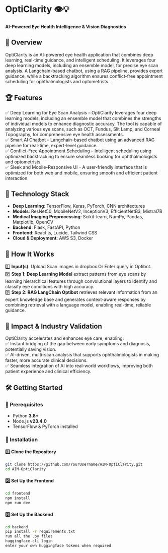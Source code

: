 # OptiClarity 👁️💡  
**AI-Powered Eye Health Intelligence & Vision Diagnostics**  

## 🚀 Overview  
OptiClarity is an AI-powered eye health application that combines deep learning, real-time guidance, and intelligent scheduling. It leverages four deep learning models, including an ensemble model, for precise eye scan analysis. A Langchain-based chatbot, using a RAG pipeline, provides expert guidance, while a backtracking algorithm ensures conflict-free appointment scheduling for ophthalmologists and optometrists.  

## 🏆 Features  
✅ Deep Learning for Eye Scan Analysis – OptiClarity leverages four deep learning models, including an ensemble model that combines the strengths of individual models to enhance diagnostic accuracy. The tool is capable of analyzing various eye scans, such as OCT, Fundus, Slit Lamp, and Corneal Topography, for comprehensive eye health assessments.  
✅ Smart AI Chatbot – Langchain-based chatbot using an advanced RAG pipeline for real-time, expert-level guidance.  
✅ Conflict-Free Appointment Scheduling – Intelligent scheduling using optimized backtracking to ensure seamless booking for ophthalmologists and optometrists.  
✅ Sleek and Mobile-Responsive UI – A user-friendly interface that is optimized for both web and mobile, ensuring smooth and efficient patient interaction.  

## 🔬 Technology Stack  
- **Deep Learning**: TensorFlow, Keras, PyTorch, CNN architectures
- **Models**: ResNet50, MobileNetV2, InceptionV3, EfficientNetB3, Mistral7B
- **Medical Imaging Preprocessing**: Scikit-learn, NumPy, Pandas, Matplotlib, OpenCV
- **Backend**: Flask, FastAPI, Python 
- **Frontend**: React.js, Lucide, Tailwind CSS 
- **Cloud & Deployment**: AWS S3, Docker  

## 🔬 How It Works  
1️⃣ **Input(s)**: Upload Scan images in dropbox Or Enter query in Optibot.  
2️⃣ **Step 1**: **Deep Learning Model** extract patterns from eye scans by learning hierarchical features through convolutional layers to identify and classify eye conditions with high accuracy.    
3️⃣ **Step 2**: **RAG LangChain Optibot**  retrieves relevant information from an expert knowledge base and generates context-aware responses by combining retrieval with a language model, enabling real-time, reliable guidance.  

## 🎯 Impact & Industry Validation  
OptiClarity accelerates and enhances eye care, enabling:  
✅ Instant bridging of the gap between early symptoms and diagnosis, potentially saving vision.  
✅ AI-driven, multi-scan analysis that supports ophthalmologists in making faster, more accurate clinical decisions.  
✅ Seamless integration of AI into real-world workflows, improving both patient experience and clinical efficiency.  

## 🛠️ Getting Started  

### 🔹 Prerequisites  
- Python **3.8+**  
- Node.js **v23.4.0**  
- TensorFlow & PyTorch installed

### 🔹 Installation  

#### **1️⃣ Clone the Repository**  
```bash
git clone https://github.com/YourUsername/AIM-OptiClarity.git
cd AIM-OptiClarity
```
#### **2️⃣ Set Up the Frontend**
```bash
cd frontend
npm install
npm run dev
```
#### **3️⃣ Set Up the Backend**
```bash
cd backend
pip install -r requirements.txt
run all the .py files
huggingface-cli login
enter your own huggingface tokens when required
```

